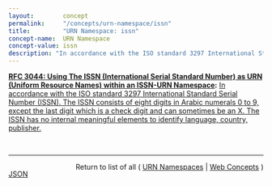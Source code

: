 ```yaml
---
layout:        concept
permalink:     "/concepts/urn-namespace/issn"
title:         "URN Namespace: issn"
concept-name:  URN Namespace
concept-value: issn
description: "In accordance with the ISO standard 3297 International Standard Serial Number (ISSN). The ISSN consists of eight digits in Arabic numerals 0 to 9, except the last digit which is a check digit and can sometimes be an X. The ISSN has no internal meaningful elements to identify language, country, publisher."
---
```


**[RFC 3044: Using The ISSN (International Serial Standard Number) as URN (Uniform Resource Names) within an ISSN-URN Namespace](/specs/IETF/RFC/3044 "This document presents how the ISSN - International Standard Serial Number - which is a persistent number for unique identification of serials widely recognised and used in the bibliographic world, can be supported within the Uniform Resource Name (URN) framework as a specific URN namespace identifier. An ISSN URN resolution system using the ISSN identifier as Uniform resource Name within an ISN URN Namespace has been developed by the ISSN International Centre (ISSN-IC) and is operating as a demonstrator to evaluate all requirements to deploy it in an operational environment. This proceeds from concepts and proposals developed in several IETF RFCs emphasising the way to implement and to use &#34;recognised&#34; existing numbering system within the URN framework (RFC 2248, RFC 2141, RFC 2611)."):** [In accordance with the ISO standard 3297 International Standard Serial Number (ISSN). The ISSN consists of eight digits in Arabic numerals 0 to 9, except the last digit which is a check digit and can sometimes be an X. The ISSN has no internal meaningful elements to identify language, country, publisher.](http://tools.ietf.org/html/rfc3044#section-5 "Read documentation for URN Namespace &#34;issn&#34;")

<br/>
<hr/>

<p style="float : left"><a href="./issn.json" title="JSON representing this particular Web Concept value">JSON</a></p>
<p style="text-align: right">Return to list of all ( <a href="../urn-namespaces">URN Namespaces</a> | <a href="../">Web Concepts</a> )</p>
